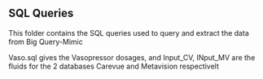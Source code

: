 ## SQL Queries

This folder contains the SQL queries used to query and extract the data from Big Query-Mimic

Vaso.sql gives the Vasopressor dosages, and Input_CV, INput_MV are the fluids for the 2 databases Carevue and Metavision respectivelt
